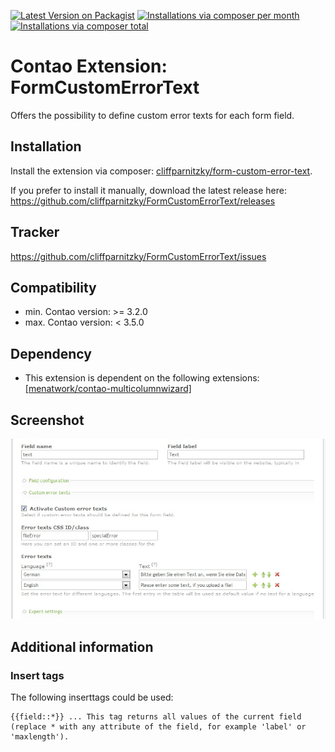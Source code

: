 [![Latest Version on Packagist](http://img.shields.io/packagist/v/cliffparnitzky/form-custom-error-text.svg?style=flat)](https://packagist.org/packages/cliffparnitzky/form-custom-error-text)
[![Installations via composer per month](http://img.shields.io/packagist/dm/cliffparnitzky/form-custom-error-text.svg?style=flat)](https://packagist.org/packages/cliffparnitzky/form-custom-error-text)
[![Installations via composer total](http://img.shields.io/packagist/dt/cliffparnitzky/form-custom-error-text.svg?style=flat)](https://packagist.org/packages/cliffparnitzky/form-custom-error-text)

Contao Extension: FormCustomErrorText
=====================================

Offers the possibility to define custom error texts for each form field.


Installation
------------

Install the extension via composer: [cliffparnitzky/form-custom-error-text](https://packagist.org/packages/cliffparnitzky/form-custom-error-text).

If you prefer to install it manually, download the latest release here: https://github.com/cliffparnitzky/FormCustomErrorText/releases


Tracker
-------

https://github.com/cliffparnitzky/FormCustomErrorText/issues


Compatibility
-------------

- min. Contao version: >= 3.2.0
- max. Contao version: <  3.5.0


Dependency
----------

- This extension is dependent on the following extensions: [[menatwork/contao-multicolumnwizard]](https://packagist.org/packages/menatwork/contao-multicolumnwizard)


Screenshot
----------

![Screenshot](screenshot.jpg)


Additional information
----------------------

### Insert tags

The following inserttags could be used:

````
{{field::*}} ... This tag returns all values of the current field (replace * with any attribute of the field, for example 'label' or 'maxlength').
````